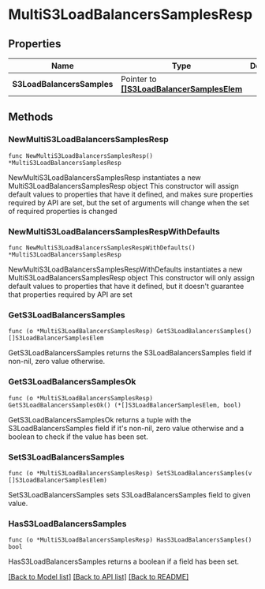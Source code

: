 # MultiS3LoadBalancersSamplesResp

## Properties

Name | Type | Description | Notes
------------ | ------------- | ------------- | -------------
**S3LoadBalancersSamples** | Pointer to [**[]S3LoadBalancerSamplesElem**](S3LoadBalancerSamplesElem.md) |  | [optional] 

## Methods

### NewMultiS3LoadBalancersSamplesResp

`func NewMultiS3LoadBalancersSamplesResp() *MultiS3LoadBalancersSamplesResp`

NewMultiS3LoadBalancersSamplesResp instantiates a new MultiS3LoadBalancersSamplesResp object
This constructor will assign default values to properties that have it defined,
and makes sure properties required by API are set, but the set of arguments
will change when the set of required properties is changed

### NewMultiS3LoadBalancersSamplesRespWithDefaults

`func NewMultiS3LoadBalancersSamplesRespWithDefaults() *MultiS3LoadBalancersSamplesResp`

NewMultiS3LoadBalancersSamplesRespWithDefaults instantiates a new MultiS3LoadBalancersSamplesResp object
This constructor will only assign default values to properties that have it defined,
but it doesn't guarantee that properties required by API are set

### GetS3LoadBalancersSamples

`func (o *MultiS3LoadBalancersSamplesResp) GetS3LoadBalancersSamples() []S3LoadBalancerSamplesElem`

GetS3LoadBalancersSamples returns the S3LoadBalancersSamples field if non-nil, zero value otherwise.

### GetS3LoadBalancersSamplesOk

`func (o *MultiS3LoadBalancersSamplesResp) GetS3LoadBalancersSamplesOk() (*[]S3LoadBalancerSamplesElem, bool)`

GetS3LoadBalancersSamplesOk returns a tuple with the S3LoadBalancersSamples field if it's non-nil, zero value otherwise
and a boolean to check if the value has been set.

### SetS3LoadBalancersSamples

`func (o *MultiS3LoadBalancersSamplesResp) SetS3LoadBalancersSamples(v []S3LoadBalancerSamplesElem)`

SetS3LoadBalancersSamples sets S3LoadBalancersSamples field to given value.

### HasS3LoadBalancersSamples

`func (o *MultiS3LoadBalancersSamplesResp) HasS3LoadBalancersSamples() bool`

HasS3LoadBalancersSamples returns a boolean if a field has been set.


[[Back to Model list]](../README.md#documentation-for-models) [[Back to API list]](../README.md#documentation-for-api-endpoints) [[Back to README]](../README.md)


